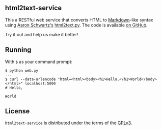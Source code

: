 html2text-service
-----------------

This a RESTful web service that converts HTML to [Markdown][1]-like syntax using [Aaron Schwartz's][2] [html2text.py][3]. The code is
available [on GitHub][4].

Try it out and help us make it better!

[1]: http://daringfireball.net/projects/markdown/
[2]: http://www.aaronsw.com
[3]: https://github.com/aaronsw/html2text
[4]: http://github.com/cv/html2text-service

Running
-------

With `$` as your command prompt:

    $ python web.py
    ...
    $ curl --data-urlencode "html=<html><body><h1>Hello,</h1>World</body></html>" localhost:5000
    # Hello,

    World

License
-------

`html2text-service` is distributed under the terms of the [GPLv3][5].

[5]: http://www.gnu.org/licenses/gpl-3.0.html
